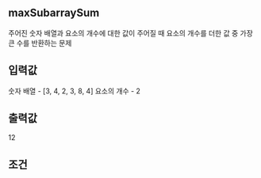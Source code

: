## maxSubarraySum

주어진 숫자 배열과 요소의 개수에 대한 값이 주어질 때 요소의 개수를 더한 값 중 가장 큰 수를 반환하는 문제

## 입력값

숫자 배열 - [3, 4, 2, 3, 8, 4]
요소의 개수 - 2

## 출력값

12

## 조건
